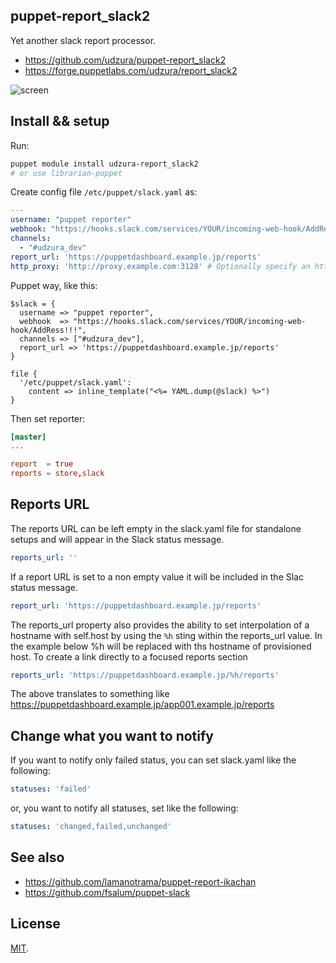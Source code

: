 puppet-report_slack2
--------------------

Yet another slack report processor.

* https://github.com/udzura/puppet-report_slack2
* https://forge.puppetlabs.com/udzura/report_slack2

![screen](./screen.png)

## Install && setup

Run:

```bash
puppet module install udzura-report_slack2
# or use librarian-puppet
```

Create config file `/etc/puppet/slack.yaml` as:

```yaml
--- 
username: "puppet reporter"
webhook: "https://hooks.slack.com/services/YOUR/incoming-web-hook/AddRess!!!"
channels: 
  - "#udzura_dev"
report_url: 'https://puppetdashboard.example.jp/reports'
http_proxy: 'http://proxy.example.com:3128' # Optionally specify an http proxy to use when posting to slack.

```

Puppet way, like this:

```puppet
$slack = {
  username => "puppet reporter",
  webhook  => "https://hooks.slack.com/services/YOUR/incoming-web-hook/AddRess!!!",
  channels => ["#udzura_dev"],
  report_url => 'https://puppetdashboard.example.jp/reports'
}

file {
  '/etc/puppet/slack.yaml':
    content => inline_template("<%= YAML.dump(@slack) %>")
}
```

Then set reporter:

```toml
[master]
...

report  = true
reports = store,slack
```

## Reports URL

The reports URL can be left empty in the slack.yaml file for standalone setups and will appear in the Slack status message.

```yaml
reports_url: ''
```

If a report URL is set to a non empty value it will be included in the Slac status message.

```yaml
report_url: 'https://puppetdashboard.example.jp/reports'
```

The reports_url property also provides the ability to set interpolation of a hostname with self.host by using the ```%h``` sting within the reports_url value.  In the example below %h will be replaced with ths hostname of provisioned host. To create a link directly to a focused reports section

```yaml
reports_url: 'https://puppetdashboard.example.jp/%h/reports'
```

The above translates to something like https://puppetdashboard.example.jp/app001.example.jp/reports

## Change what you want to notify

If you want to notify only failed status, you can set slack.yaml like the following:

```yaml
statuses: 'failed'
```

or, you want to notify all statuses, set like the following:

```yaml
statuses: 'changed,failed,unchanged'
```

## See also

* https://github.com/lamanotrama/puppet-report-ikachan
* https://github.com/fsalum/puppet-slack

## License

[MIT](./LICENSE).
